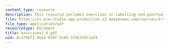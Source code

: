 ```yaml
---
content_type: resource
description: This resource includes exercises on labelling and punctuation.
file: https://ol-ocw-studio-app-production.s3.amazonaws.com/courses/6-911-transcribing-prosodic-structure-of-spoken-utterances-with-tobi-january-iap-2006/bca796f28e3a939f5c055f45354c1af4_exercises2_8.pdf
file_type: application/pdf
resourcetype: Document
title: exercises2_8.pdf
uid: bca796f2-8e3a-939f-5c05-5f45354c1af4
---
```

